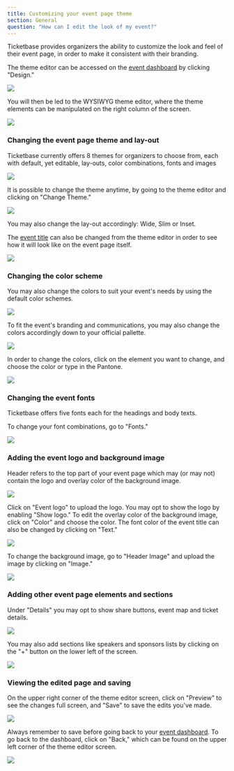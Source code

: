 ```yaml
---
title: Customizing your event page theme
section: General
question: "How can I edit the look of my event?"
---
```


Ticketbase provides organizers the ability to customize the look and feel of their event page, in order to make it consistent with their branding.

The theme editor can be accessed on the [event dashboard] by clicking "Design."

![](http://i.imgur.com/SwJS2du.png)


You will then be led to the WYSIWYG theme editor, where the theme elements can be manipulated on the right column of the screen.

![](http://i.imgur.com/Ak3vfVh.png)


### Changing the event page theme and lay-out

Ticketbase currently offers 8 themes for organizers to choose from, each with default, yet editable, lay-outs, color combinations, fonts and images

![](http://i.imgur.com/6trUGEJ.png)


It is possible to change the theme anytime, by going to the theme editor and clicking on "Change Theme." 

![](http://i.imgur.com/qOS9fxi.png)


You may also change the lay-out accordingly: Wide, Slim or Inset.


The [event title] can also be changed from the theme editor in order to see how it will look like on the event page itself.

![](http://i.imgur.com/iRW6skp.png)



### Changing the color scheme

You may also change the colors to suit your event's needs by using the default color schemes.

![](http://i.imgur.com/jSwlRWN.png)


To fit the event's branding and communications, you may also change the colors accordingly down to your official pallette.

![](http://i.imgur.com/VgrDJi1.png)


In order to change the colors, click on the element you want to change, and choose the color or type in the Pantone.

![](http://i.imgur.com/qqY21OC.png)



### Changing the event fonts

Ticketbase offers five fonts each for the headings and body texts.

To change your font combinations, go to "Fonts."

![](http://i.imgur.com/MGvyIUj.png)



### Adding the event logo and background image

Header refers to the top part of your event page which may (or may not) contain the logo and overlay color of the background image.

![](http://i.imgur.com/v97y6Ow.png)

Click on "Event logo" to upload the logo. You may opt to show the logo by enabling "Show logo." To edit the overlay color of the background image, click on "Color" and choose the color. The font color of the event title can also be changed by clicking on "Text."

![](http://i.imgur.com/e6fPmef.png)


To change the background image, go to "Header Image" and upload the image by clicking on "Image."

![](http://i.imgur.com/88iIFXy.png)



### Adding other event page elements and sections

Under "Details" you may opt to show share buttons, event map and ticket details.

![](http://i.imgur.com/52P2Vzr.png)


You may also add sections like speakers and sponsors lists by clicking on the "+" button on the lower left of the screen.

![](http://i.imgur.com/vdYHx0T.png)



### Viewing the edited page and saving

On the upper right corner of the theme editor screen, click on "Preview" to see the changes full screen, and "Save" to save the edits you've made.

![](http://i.imgur.com/yM27Uh2.png)


Always remember to save before going back to your [event dashboard]. To go back to the dashboard, click on "Back," which can be found on the upper left corner of the theme editor screen.

![](http://i.imgur.com/28l3Upc.png)



[event dashboard]:event-dashboard.html
[event title]:editing-event-details.html
